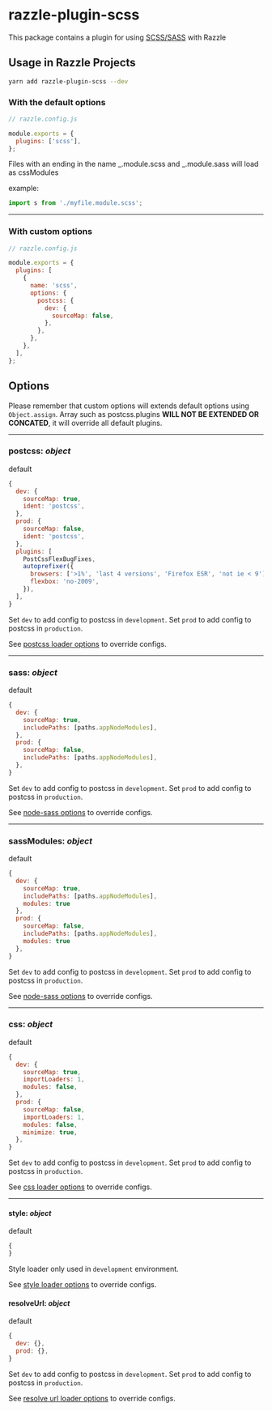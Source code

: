 # razzle-plugin-scss

This package contains a plugin for using [SCSS/SASS](https://sass-lang.com/) with Razzle

## Usage in Razzle Projects

```bash
yarn add razzle-plugin-scss --dev
```

### With the default options

```js
// razzle.config.js

module.exports = {
  plugins: ['scss'],
};
```

Files with an ending in the name _.module.scss and _.module.sass will load as cssModules

example:

```jsx
import s from './myfile.module.scss';
```

---

### With custom options

```js
// razzle.config.js

module.exports = {
  plugins: [
    {
      name: 'scss',
      options: {
        postcss: {
          dev: {
            sourceMap: false,
          },
        },
      },
    },
  ],
};
```

## Options

Please remember that custom options will extends default options using `Object.assign`.
Array such as postcss.plugins **WILL NOT BE EXTENDED OR CONCATED**, it will override all default plugins.

---

### postcss: _object_

default

```js
{
  dev: {
    sourceMap: true,
    ident: 'postcss',
  },
  prod: {
    sourceMap: false,
    ident: 'postcss',
  },
  plugins: [
    PostCssFlexBugFixes,
    autoprefixer({
      browsers: ['>1%', 'last 4 versions', 'Firefox ESR', 'not ie < 9'],
      flexbox: 'no-2009',
    }),
  ],
}
```

Set `dev` to add config to postcss in `development`.
Set `prod` to add config to postcss in `production`.

See [postcss loader options](https://github.com/postcss/postcss-loader#options) to override configs.

---

### sass: _object_

default

```js
{
  dev: {
    sourceMap: true,
    includePaths: [paths.appNodeModules],
  },
  prod: {
    sourceMap: false,
    includePaths: [paths.appNodeModules],
  },
}
```

Set `dev` to add config to postcss in `development`.
Set `prod` to add config to postcss in `production`.

See [node-sass options](https://github.com/sass/node-sass#options) to override configs.

---

### sassModules: _object_

default

```js
{
  dev: {
    sourceMap: true,
    includePaths: [paths.appNodeModules],
    modules: true
  },
  prod: {
    sourceMap: false,
    includePaths: [paths.appNodeModules],
    modules: true
  },
}
```

Set `dev` to add config to postcss in `development`.
Set `prod` to add config to postcss in `production`.

See [node-sass options](https://github.com/sass/node-sass#options) to override configs.

---

### css: _object_

default

```js
{
  dev: {
    sourceMap: true,
    importLoaders: 1,
    modules: false,
  },
  prod: {
    sourceMap: false,
    importLoaders: 1,
    modules: false,
    minimize: true,
  },
}
```

Set `dev` to add config to postcss in `development`.
Set `prod` to add config to postcss in `production`.

See [css loader options](https://github.com/webpack-contrib/css-loader#options) to override configs.

---

#### style: _object_

default

```js
{
}
```

Style loader only used in `development` environment.

See [style loader options](https://github.com/webpack-contrib/style-loader#options) to override configs.

#### resolveUrl: _object_

default

```js
{
  dev: {},
  prod: {},
}
```

Set `dev` to add config to postcss in `development`.
Set `prod` to add config to postcss in `production`.

See [resolve url loader options](https://github.com/bholloway/resolve-url-loader#options) to override configs.
